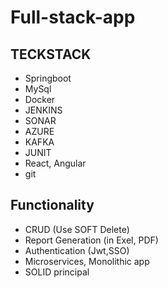 # Full-stack-app


## TECKSTACK

- Springboot 
- MySql
- Docker
- JENKINS
- SONAR
- AZURE
- KAFKA
- JUNIT
- React, Angular
- git 

## Functionality

- CRUD (Use SOFT Delete)
- Report Generation (in Exel, PDF)
- Authentication (Jwt,SSO)
- Microservices, Monolithic app
- SOLID principal




